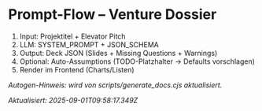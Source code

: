 # Prompt-Flow – Venture Dossier

1. Input: Projektitel + Elevator Pitch
2. LLM: SYSTEM_PROMPT + JSON_SCHEMA
3. Output: Deck JSON (Slides + Missing Questions + Warnings)
4. Optional: Auto-Assumptions (TODO-Platzhalter → Defaults vorschlagen)
5. Render im Frontend (Charts/Listen)

_Autogen-Hinweis: wird von scripts/generate_docs.cjs aktualisiert._


_Aktualisiert: 2025-09-01T09:58:17.349Z_